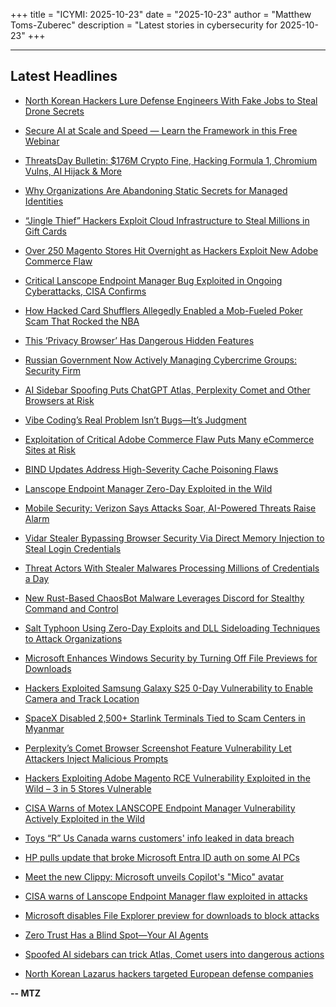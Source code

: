 +++
title = "ICYMI: 2025-10-23"
date = "2025-10-23"
author = "Matthew Toms-Zuberec"
description = "Latest stories in cybersecurity for 2025-10-23"
+++

---------------------------------------------------------------------------
## Latest Headlines
- [North Korean Hackers Lure Defense Engineers With Fake Jobs to Steal Drone Secrets](https://thehackernews.com/2025/10/north-korean-hackers-lure-defense.html)

- [Secure AI at Scale and Speed — Learn the Framework in this Free Webinar](https://thehackernews.com/2025/10/secure-ai-at-scale-and-speed-learn.html)

- [ThreatsDay Bulletin: $176M Crypto Fine, Hacking Formula 1, Chromium Vulns, AI Hijack & More](https://thehackernews.com/2025/10/threatsday-bulletin-176m-crypto-fine.html)

- [Why Organizations Are Abandoning Static Secrets for Managed Identities](https://thehackernews.com/2025/10/why-organizations-are-abandoning-static.html)

- [“Jingle Thief” Hackers Exploit Cloud Infrastructure to Steal Millions in Gift Cards](https://thehackernews.com/2025/10/jingle-thief-hackers-exploit-cloud.html)

- [Over 250 Magento Stores Hit Overnight as Hackers Exploit New Adobe Commerce Flaw](https://thehackernews.com/2025/10/over-250-magento-stores-hit-overnight.html)

- [Critical Lanscope Endpoint Manager Bug Exploited in Ongoing Cyberattacks, CISA Confirms](https://thehackernews.com/2025/10/critical-lanscope-endpoint-manager-bug.html)

- [How Hacked Card Shufflers Allegedly Enabled a Mob-Fueled Poker Scam That Rocked the NBA](https://www.wired.com/story/how-hacked-card-shufflers-allegedly-enabled-a-mob-fueled-poker-scam-that-rocked-the-nba/)

- [This ‘Privacy Browser’ Has Dangerous Hidden Features](https://www.wired.com/story/universe-browser-malware-gambling-networks/)

- [Russian Government Now Actively Managing Cybercrime Groups: Security Firm](https://www.securityweek.com/russian-government-now-actively-managing-cybercrime-groups-security-firm/)

- [AI Sidebar Spoofing Puts ChatGPT Atlas, Perplexity Comet and Other Browsers at Risk](https://www.securityweek.com/ai-sidebar-spoofing-puts-chatgpt-atlas-perplexity-comet-and-other-browsers-at-risk/)

- [Vibe Coding’s Real Problem Isn’t Bugs—It’s Judgment](https://www.securityweek.com/vibe-codings-real-problem-isnt-bugs-its-judgment/)

- [Exploitation of Critical Adobe Commerce Flaw Puts Many eCommerce Sites at Risk](https://www.securityweek.com/exploitation-of-critical-adobe-commerce-flaw-puts-many-ecommerce-sites-at-risk/)

- [BIND Updates Address High-Severity Cache Poisoning Flaws](https://www.securityweek.com/bind-updates-address-high-severity-cache-poisoning-flaws/)

- [Lanscope Endpoint Manager Zero-Day Exploited in the Wild](https://www.securityweek.com/lanscope-endpoint-manager-zero-day-exploited-in-the-wild/)

- [Mobile Security: Verizon Says Attacks Soar, AI-Powered Threats Raise Alarm](https://www.securityweek.com/mobile-security-verizon-says-attacks-soar-ai-powered-threats-raise-alarm/)

- [Vidar Stealer Bypassing Browser Security Via Direct Memory Injection to Steal Login Credentials](https://cybersecuritynews.com/vidar-stealer-bypassing-browser-security/)

- [Threat Actors With Stealer Malwares Processing Millions of Credentials a Day](https://cybersecuritynews.com/threat-actors-with-stealer-malwares/)

- [New Rust-Based ChaosBot Malware Leverages Discord for Stealthy Command and Control](https://cybersecuritynews.com/new-rust-based-chaosbot-malware/)

- [Salt Typhoon Using Zero-Day Exploits and DLL Sideloading Techniques to Attack Organizations](https://cybersecuritynews.com/salt-typhoon-using-zero-day/)

- [Microsoft Enhances Windows Security by Turning Off File Previews for Downloads](https://cybersecuritynews.com/windows-file-preview-off/)

- [Hackers Exploited Samsung Galaxy S25 0-Day Vulnerability to Enable Camera and Track Location](https://cybersecuritynews.com/samsung-galaxy-s25-0-day-vulnerability/)

- [SpaceX Disabled 2,500+ Starlink Terminals Tied to Scam Centers in Myanmar](https://cybersecuritynews.com/spacex-disabled-2500-starlink-terminals/)

- [Perplexity’s Comet Browser Screenshot Feature Vulnerability Let Attackers Inject Malicious Prompts](https://cybersecuritynews.com/comet-browser-screenshot-feature-vulnerability/)

- [Hackers Exploiting Adobe Magento RCE Vulnerability Exploited in the Wild – 3 in 5 Stores Vulnerable](https://cybersecuritynews.com/adobe-magento-rce-vulnerability-exploited/)

- [CISA Warns of Motex LANSCOPE Endpoint Manager Vulnerability Actively Exploited in the Wild](https://cybersecuritynews.com/motex-lanscope-endpoint-manager-exploited/)

- [Toys “R” Us Canada warns customers' info leaked in data breach](https://www.bleepingcomputer.com/news/security/toys-r-us-canada-warns-customers-info-leaked-in-data-breach/)

- [HP pulls update that broke Microsoft Entra ID auth on some AI PCs](https://www.bleepingcomputer.com/news/microsoft/hp-pulls-update-that-broke-microsoft-entra-id-auth-on-some-ai-pcs/)

- [Meet the new Clippy: Microsoft unveils Copilot's "Mico" avatar](https://www.bleepingcomputer.com/news/microsoft/meet-the-new-clippy-microsoft-unveils-copilots-mico-avatar/)

- [CISA warns of Lanscope Endpoint Manager flaw exploited in attacks](https://www.bleepingcomputer.com/news/security/cisa-warns-of-lanscope-endpoint-manager-flaw-exploited-in-attacks/)

- [Microsoft disables File Explorer preview for downloads to block attacks](https://www.bleepingcomputer.com/news/microsoft/microsoft-disables-preview-pane-for-downloads-to-block-ntlm-theft-attacks/)

- [Zero Trust Has a Blind Spot—Your AI Agents](https://www.bleepingcomputer.com/news/security/zero-trust-has-a-blind-spot-your-ai-agents/)

- [Spoofed AI sidebars can trick Atlas, Comet users into dangerous actions](https://www.bleepingcomputer.com/news/security/spoofed-ai-sidebars-can-trick-atlas-comet-users-into-dangerous-actions/)

- [North Korean Lazarus hackers targeted European defense companies](https://www.bleepingcomputer.com/news/security/north-korean-lazarus-hackers-targeted-european-defense-companies/)

**-- MTZ**